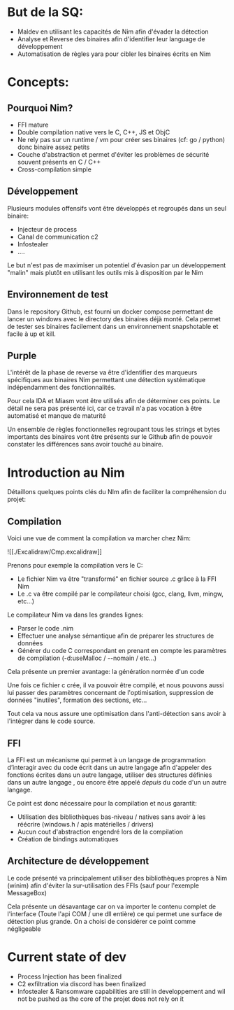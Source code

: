 
# But de la SQ:


- Maldev en utilisant les capacités de Nim afin d'évader la détection
- Analyse et Reverse des binaires afin d'identifier leur language de développement
- Automatisation de règles yara pour cibler les binaires écrits en Nim



# Concepts:


## Pourquoi Nim?


- FFI mature
- Double compilation native vers le C, C++, JS et ObjC
- Ne rely pas sur un runtime / vm pour créer ses binaires (cf: go / python) donc binaire assez petits
- Couche d'abstraction et permet d'éviter les problèmes de sécurité souvent présents en C / C++
- Cross-compilation simple


## Développement

Plusieurs modules offensifs vont être développés et regroupés dans un seul binaire:
- Injecteur de process
- Canal de communication c2
- Infostealer
- ....

Le but n'est pas de maximiser un potentiel d'évasion par un développement "malin" mais plutôt en utilisant les outils mis à disposition par le Nim


## Environnement de test

Dans le repository Github, est fourni un docker compose permettant de lancer un windows avec le directory des binaires déjà monté. Cela permet de tester ses binaires facilement dans un environnement snapshotable et facile à up et kill.


## Purple

L'intérêt de la phase de reverse va être d'identifier des marqueurs spécifiques aux binaires Nim permettant une détection systématique indépendamment des fonctionnalités.

Pour cela IDA et Miasm vont être utilisés afin de déterminer ces points. Le détail ne sera pas présenté ici, car ce travail n'a pas vocation à être automatisé et manque de maturité

Un ensemble de règles fonctionnelles regroupant tous les strings et bytes importants des binaires vont être présents sur le Github afin de pouvoir constater les différences sans avoir touché au binaire.


# Introduction au Nim


Détaillons quelques points clés du NIm afin de faciliter la compréhension du projet:

## Compilation

Voici une vue de comment la compilation va marcher chez Nim:

![[./Excalidraw/Cmp.excalidraw]]

Prenons pour exemple la compilation vers le C:
- Le fichier Nim va être "transformé" en fichier source .c grâce à la FFI Nim
- Le .c va être compilé par le compilateur choisi (gcc, clang, llvm, mingw, etc...)

Le compilateur Nim va dans les grandes lignes:
- Parser le code .nim
- Effectuer une analyse sémantique afin de préparer les structures de données 
- Générer du code C correspondant en prenant en compte les paramètres de compilation (-d:useMalloc / --nomain / etc...)


Cela présente un premier avantage: la génération normée d'un code

Une fois ce fichier c crée, il va pouvoir être compilé, et nous pouvons aussi lui passer des paramètres concernant de l'optimisation, suppression de données "inutiles", formation des sections, etc...

Tout cela va nous assure une optimisation dans l'anti-détection sans avoir à l'intégrer dans le code source.


## FFI

La FFI est un mécanisme qui permet à un langage de programmation d’interagir avec du code écrit dans un autre langage afin d'appeler des fonctions écrites dans un autre langage, utiliser des structures définies dans un autre langage , ou encore être appelé _depuis_ du code d'un un autre langage.

Ce point est donc nécessaire pour la compilation et nous garantit:
- Utilisation des bibliothèques bas-niveau / natives sans avoir à les réécrire (windows.h / apis matérielles / drivers)
- Aucun cout d'abstraction engendré lors de la compilation
- Création de bindings automatiques 


## Architecture de développement

Le code présenté va principalement utiliser des bibliothèques propres à Nim (winim) afin d'éviter la sur-utilisation des FFIs (sauf pour l'exemple MessageBox) 

Cela présente un désavantage car on va importer le contenu complet de l'interface (Toute l'api COM / une dll entière) ce qui permet une surface de détection plus grande. On a choisi de considérer ce point comme négligeable



# Current state of dev


- Process Injection has been finalized
- C2 exfiltration via discord has been finalized
- Infostealer & Ransomware capabilities are still in developpement and wil not be pushed as the core of the projet does not rely on it










